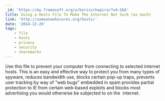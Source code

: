 ```yaml
---
_id: 'https://my.framasoft.org/u/borisschapira/?u4-GGA'
title: Using a Hosts File To Make The Internet Not Suck (as much)
link: 'http://someonewhocares.org/hosts/'
date: '2014-12-29'
tags:
    - file
    - hosts
    - privacy
    - security
    - sharemarks
---
```


<div class="markdown"><p>Use this file to prevent your computer from connecting to selected internet hosts. This is an easy and effective way to protect you from many types of spyware, reduces bandwidth use, blocks certain pop-up traps, prevents user tracking by way of &quot;web bugs&quot; embedded in spam provides partial protection to IE from certain web-based exploits and blocks most advertising you would otherwise be subjected to on the  internet.
</p></div>
